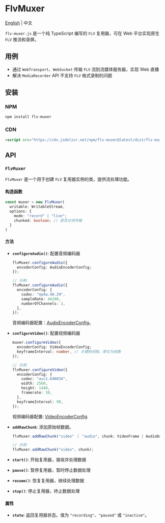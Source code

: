 # FlvMuxer

[English](./README.md) | 中文

`flv-muxer.js` 是一个纯 TypeScript 编写的 `FLV` 复用器，可在 Web 平台实现原生 `FLV` 推流和录屏。

## 用例

- 通过 `WebTransport`、`WebSocket` 传输 `FLV` 流到流媒体服务器，实现 Web 直播
- 解决 `MediaRecorder` API 不支持 `FLV` 格式录制的问题

## 安装

### NPM

```sh
npm install flv-muxer
```

### CDN

```html
<script src="https://cdn.jsdelivr.net/npm/flv-muxer@latest/dist/flv-muxer.iife.js"></script>
```

## API

### `FlvMuxer`

`FlvMuxer` 是一个用于创建 `FLV` 复用器实例的类，提供流处理功能。

#### 构造函数

```ts
const muxer = new FlvMuxer(
  writable: WritableStream,
  options: {
    mode: "record" | "live";
    chunked: boolean; // 是否分块传输
  }
)
```

#### 方法

- **`configureAudio()`**: 配置音频编码器

  ```ts
  flvMuxer.configureAudio({
    encoderConfig: AudioEncoderConfig;  
  });

  // 示例
  flvMuxer.configureAudio({
    encoderConfig: {
      codec: "mp4a.40.29",
      sampleRate: 44100,
      numberOfChannels: 2,
    },
  });
  ```

  音频编码器配置：[AudioEncoderConfig](https://developer.mozilla.org/en-US/docs/Web/API/AudioEncoder/configure#config)。

- **`configureVideo()`**: 配置视频编码器

  ```ts
  muxer.configureVideo({
    encoderConfig: VideoEncoderConfig;  
    keyframeInterval: number, // 关键帧间隔，单位为帧数
  });

  // 示例
  flvMuxer.configureVideo({
    encoderConfig: {
      codec: "avc1.640034",
      width: 2560,
      height: 1440,
      framerate: 30,
    },
    keyframeInterval: 90,
  });
  ```

  视频编码器配置: [VideoEncoderConfig](https://developer.mozilla.org/en-US/docs/Web/API/VideoEncoder/configure#config).  

- **`addRawChunk`**: 添加原始帧数据。

  ```ts
  flvMuxer.addRawChunk("video" ｜ "audio", chunk: VideoFrame | AudioData);

  // 示例
  flvMuxer.addRawChunk("video", chunk);
  ```

- **`start()`**: 开始复用器，接收并处理数据
- **`pause()`**: 暂停复用器，暂时停止数据处理
- **`resume()`**: 恢复复用器，继续处理数据
- **`stop()`**: 停止复用器，终止数据处理

#### 属性

- **`state`**: 返回复用器状态。值为 `"recording"`、`"paused"` 或 `"inactive"`。

